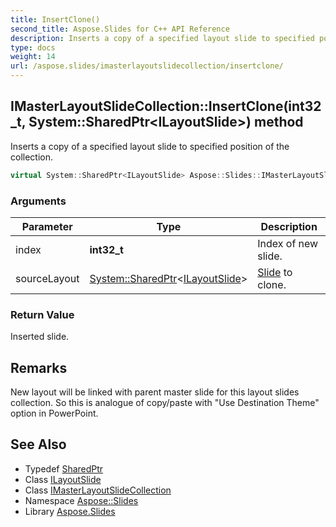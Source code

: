 ```yaml
---
title: InsertClone()
second_title: Aspose.Slides for C++ API Reference
description: Inserts a copy of a specified layout slide to specified position of the collection.
type: docs
weight: 14
url: /aspose.slides/imasterlayoutslidecollection/insertclone/
---
```

## IMasterLayoutSlideCollection::InsertClone(int32_t, System::SharedPtr\<ILayoutSlide\>) method


Inserts a copy of a specified layout slide to specified position of the collection.

```cpp
virtual System::SharedPtr<ILayoutSlide> Aspose::Slides::IMasterLayoutSlideCollection::InsertClone(int32_t index, System::SharedPtr<ILayoutSlide> sourceLayout)=0
```


### Arguments

| Parameter | Type | Description |
| --- | --- | --- |
| index | **int32_t** | Index of new slide. |
| sourceLayout | [System::SharedPtr](../../../system/sharedptr/)\<[ILayoutSlide](../../ilayoutslide/)\> | [Slide](../../slide/) to clone. |

### Return Value

Inserted slide.
## Remarks



New layout will be linked with parent master slide for this layout slides collection. So this is analogue of copy/paste with \"Use Destination Theme\" option in PowerPoint. 

## See Also

* Typedef [SharedPtr](../../../system/sharedptr/)
* Class [ILayoutSlide](../../ilayoutslide/)
* Class [IMasterLayoutSlideCollection](../)
* Namespace [Aspose::Slides](../../)
* Library [Aspose.Slides](../../../)